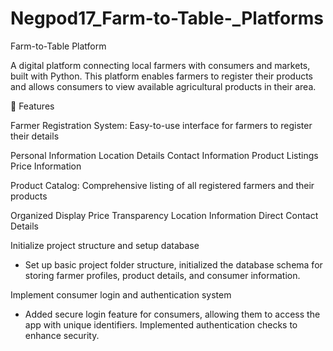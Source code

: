 # Negpod17_Farm-to-Table-_Platforms

Farm-to-Table Platform

A digital platform connecting local farmers with consumers and markets, built with Python. This platform enables farmers to register their products and allows consumers to view available agricultural products in their area.

🌟 Features

Farmer Registration System: Easy-to-use interface for farmers to register their details

Personal Information
Location Details
Contact Information
Product Listings
Price Information


Product Catalog: Comprehensive listing of all registered farmers and their products

Organized Display
Price Transparency
Location Information
Direct Contact Details

Initialize project structure and setup database
- Set up basic project folder structure, initialized the database schema for storing farmer profiles, product details, and consumer information.

Implement consumer login and authentication system
- Added secure login feature for consumers, allowing them to access the app with unique identifiers. Implemented authentication checks to enhance security.


